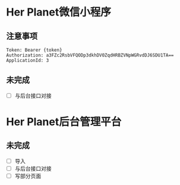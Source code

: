 # Her Planet微信小程序
## 注意事项
```
Token: Bearer {token}
Authorization: a3FZc2RsbVFQODp3dkhDV0ZqdHRBZVNpWGRvdDJ6SDU1TA==
ApplicationId: 3
```
## 未完成
- [ ] 与后台接口对接

# Her Planet后台管理平台
## 未完成
- [ ] 导入
- [ ] 与后台接口对接
- [ ] 写部分页面
